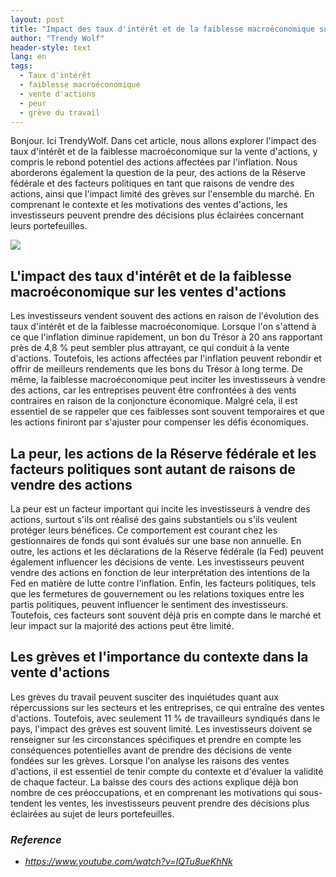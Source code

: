 ```yaml
---
layout: post
title: "Impact des taux d'intérêt et de la faiblesse macroéconomique sur la vente d'actions, raisons de la vente d'actions et prise de décisions d'investissement en connaissance de cause"
author: "Trendy Wolf"
header-style: text
lang: en
tags:
  - Taux d'intérêt
  - faiblesse macroéconomique
  - vente d'actions
  - peur
  - grève du travail
---
```


Bonjour. Ici TrendyWolf. Dans cet article, nous allons explorer l'impact des taux d'intérêt et de la faiblesse macroéconomique sur la vente d'actions, y compris le rebond potentiel des actions affectées par l'inflation. Nous aborderons également la question de la peur, des actions de la Réserve fédérale et des facteurs politiques en tant que raisons de vendre des actions, ainsi que l'impact limité des grèves sur l'ensemble du marché. En comprenant le contexte et les motivations des ventes d'actions, les investisseurs peuvent prendre des décisions plus éclairées concernant leurs portefeuilles.

<img
    src="https://i.ytimg.com/vi/IQTu8ueKhNk/hqdefault.jpg"
/>


## L'impact des taux d'intérêt et de la faiblesse macroéconomique sur les ventes d'actions
Les investisseurs vendent souvent des actions en raison de l'évolution des taux d'intérêt et de la faiblesse macroéconomique. Lorsque l'on s'attend à ce que l'inflation diminue rapidement, un bon du Trésor à 20 ans rapportant près de 4,8 % peut sembler plus attrayant, ce qui conduit à la vente d'actions. Toutefois, les actions affectées par l'inflation peuvent rebondir et offrir de meilleurs rendements que les bons du Trésor à long terme. De même, la faiblesse macroéconomique peut inciter les investisseurs à vendre des actions, car les entreprises peuvent être confrontées à des vents contraires en raison de la conjoncture économique. Malgré cela, il est essentiel de se rappeler que ces faiblesses sont souvent temporaires et que les actions finiront par s'ajuster pour compenser les défis économiques.

## La peur, les actions de la Réserve fédérale et les facteurs politiques sont autant de raisons de vendre des actions
La peur est un facteur important qui incite les investisseurs à vendre des actions, surtout s'ils ont réalisé des gains substantiels ou s'ils veulent protéger leurs bénéfices. Ce comportement est courant chez les gestionnaires de fonds qui sont évalués sur une base non annuelle. En outre, les actions et les déclarations de la Réserve fédérale (la Fed) peuvent également influencer les décisions de vente. Les investisseurs peuvent vendre des actions en fonction de leur interprétation des intentions de la Fed en matière de lutte contre l'inflation. Enfin, les facteurs politiques, tels que les fermetures de gouvernement ou les relations toxiques entre les partis politiques, peuvent influencer le sentiment des investisseurs. Toutefois, ces facteurs sont souvent déjà pris en compte dans le marché et leur impact sur la majorité des actions peut être limité.

## Les grèves et l'importance du contexte dans la vente d'actions
Les grèves du travail peuvent susciter des inquiétudes quant aux répercussions sur les secteurs et les entreprises, ce qui entraîne des ventes d'actions. Toutefois, avec seulement 11 % de travailleurs syndiqués dans le pays, l'impact des grèves est souvent limité. Les investisseurs doivent se renseigner sur les circonstances spécifiques et prendre en compte les conséquences potentielles avant de prendre des décisions de vente fondées sur les grèves. Lorsque l'on analyse les raisons des ventes d'actions, il est essentiel de tenir compte du contexte et d'évaluer la validité de chaque facteur. La baisse des cours des actions explique déjà bon nombre de ces préoccupations, et en comprenant les motivations qui sous-tendent les ventes, les investisseurs peuvent prendre des décisions plus éclairées au sujet de leurs portefeuilles.


### _Reference_
- _https://www.youtube.com/watch?v=IQTu8ueKhNk_

